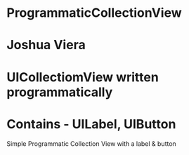 # ProgrammaticCollectionView
# Joshua Viera

# UICollectiomView written programmatically
# Contains - UILabel, UIButton

Simple Programmatic Collection View with a label &amp; button
